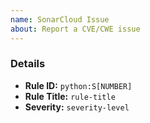 ```yaml
---
name: SonarCloud Issue
about: Report a CVE/CWE issue
---
```


<!--
Thanks for reporting a SonarCloud issue!
Please fill in the details below:
-->

### Details

- **Rule ID:** `python:S[NUMBER]`
- **Rule Title:** `rule-title`
- **Severity:** `severity-level`
